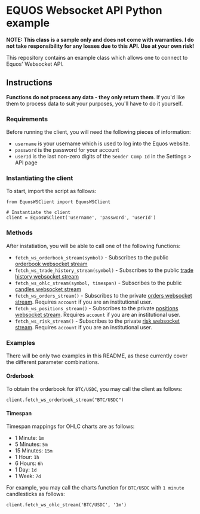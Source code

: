 # EQUOS Websocket API Python example

**NOTE: This class is a sample only and does not come with warranties. I do not take responsibility for any losses due to this API. Use at your own risk!**

This repository contains an example class which allows one to connect to Equos' Websocket API. 

## Instructions

**Functions do not process any data - they only return them**. If you'd like them to process data to suit your purposes, you'll have to do it yourself. 

### Requirements

Before running the client, you will need the following pieces of information:

* `username` is your username which is used to log into the Equos website.
* `password` is the password for your account
* `userId` is the last non-zero digits of the `Sender Comp Id` in the Settings > API page


### Instantiating the client
To start, import the script as follows:

```
from EquosWSClient import EquosWSClient

# Instantiate the client
client = EquosWSClient('username', 'password', 'userId')
```

### Methods

After instatiation, you will be able to call one of the following functions:

* `fetch_ws_orderbook_stream(symbol)` - Subscribes to the public [orderbook websocket stream](https://developer.equos.io/#order-book-channel)
* `fetch_ws_trade_history_stream(symbol)` - Subscribes to the public [trade history websocket stream](https://developer.equos.io/#trade-history-channel)
* `fetch_ws_ohlc_stream(symbol, timespan)` - Subscribes to the public [candles websocket stream](https://developer.equos.io/#chart-channel)
* `fetch_ws_orders_stream()` - Subscribes to the private [orders websocket stream](https://developer.equos.io/#user-orders-channel). Requires `account` if you are an institutional user.
* `fetch_ws_positions_stream()` - Subscribes to the private [positions websocket stream](https://developer.equos.io/#user-position-channel). Requires `account` if you are an institutional user.
* `fetch_ws_risk_stream()` - Subscribes to the private [risk websocket stream](https://developer.equos.io/#user-risk-channel). Requires `account` if you are an institutional user.


### Examples
There will be only two examples in this README, as these currently cover the different parameter combinations. 

#### Orderbook
To obtain the orderbook for `BTC/USDC`, you may call the client as follows:

```
client.fetch_ws_orderbook_stream("BTC/USDC")
```

#### Timespan
Timespan mappings for OHLC charts are as follows:

* 1 Minute: `1m`
* 5 Minutes: `5m`
* 15 Minutes: `15m`
* 1 Hour: `1h`
* 6 Hours: `6h`
* 1 Day: `1d`
* 1 Week: `7d`

For example, you may call the charts function for `BTC/USDC` with `1 minute` candlesticks as follows:

```
client.fetch_ws_ohlc_stream('BTC/USDC', '1m')
```